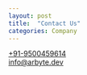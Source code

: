 ```yaml
---
layout: post
title:  "Contact Us"
categories: Company
---
```

<div class="container">
  <div class="col-8">
      <a href="tel:+91-9500459614"><i class="fa fa-phone-alt"></i>+91-9500459614</a>
  </div>
  <div class="col-6">
      <a href="mailto:info@arbyte.dev"><i class="fa fa-envelope"></i>info@arbyte.dev</a>
  </div>
  <div class="col">
      <div class="col-8">
          <!--<a href=""><i class="fab fa-twitter"></i></a>-->
          <a href="https://www.facebook.com/Arbyte-Technologies" target="_blank" method="get"><i class="fab fa-facebook-f"></i></a>
          <a href="https://www.youtube.com/channel/Arbyte" target="_blank" method="get"><i class="fab fa-youtube"></i></a>
         <!--<a href=""><i class="fab fa-instagram"></i></a>-->
          <a href=""><i class="fab fa-linkedin-in"></i></a>
      </div>
  </div>
</div>

